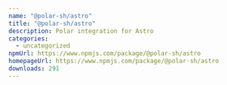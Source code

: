 ```yaml
---
name: "@polar-sh/astro"
title: "@polar-sh/astro"
description: Polar integration for Astro
categories:
  - uncategorized
npmUrl: https://www.npmjs.com/package/@polar-sh/astro
homepageUrl: https://www.npmjs.com/package/@polar-sh/astro
downloads: 291
---
```

